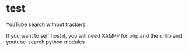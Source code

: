 # test
YouTube search without trackers

If you want to self host it, you will need XAMPP for php and the urllib and youtube-search python modules
